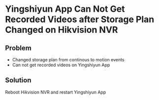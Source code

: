 # Yingshiyun App Can Not Get Recorded Videos after Storage Plan Changed on Hikvision NVR

## Problem
* Changed storage plan from continous to motion events
* Can not get recorded videos on Yingshiyun App

## Solution
Reboot Hikvision NVR and restart Yingshiyun App
